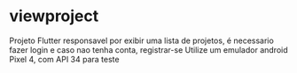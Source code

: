 # viewproject

Projeto Flutter responsavel por exibir uma lista de projetos, é necessario fazer login e caso nao tenha conta, registrar-se
Utilize um emulador android Pixel 4, com API 34 para teste
